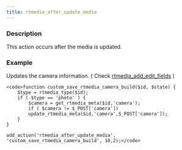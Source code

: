 ```yaml
---
title: rtmedia_after_update_media
---
```


### Description


This action occurs after the media is updated.



### Example


Updates the camera information. ( Check [rtmedia_add_edit_fields](https://rtcamp.com/rtmedia/docs/developer/rtmedia-hooks/rtmedia_add_edit_fields/) )


    
    <code>function custom_save_rtmedia_camera_build($id, $state) {
        $type = rtmedia_type($id);
        if ( $type == 'photo' ) {
            $camera = get_rtmedia_meta($id,'camera');
            if ( $camera != $_POST['camera'])
            update_rtmedia_meta($id,'camera',$_POST['camera']);
        }
    }
    
    add_action('rtmedia_after_update_media', 'custom_save_rtmedia_camera_build', 10,2);</code>
